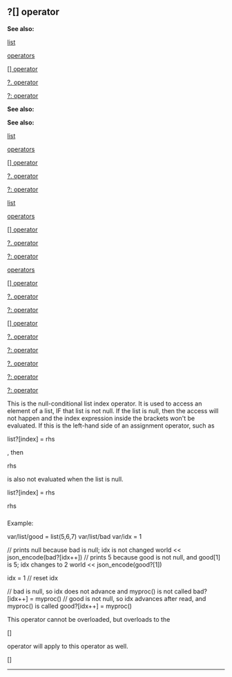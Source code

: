 

 ?[] operator
--------------




**See also:** 


[list](#/list) 

[operators](#/operator) 

[[] operator](#/operator/[]) 

[?. operator](#/operator/%3f%2e) 

[?: operator](#/operator/%3f:) 







**See also:** 

**See also:**

[list](#/list) 

[operators](#/operator) 

[[] operator](#/operator/[]) 

[?. operator](#/operator/%3f%2e) 

[?: operator](#/operator/%3f:) 





[list](#/list)

[operators](#/operator) 

[[] operator](#/operator/[]) 

[?. operator](#/operator/%3f%2e) 

[?: operator](#/operator/%3f:) 




[operators](#/operator)

[[] operator](#/operator/[]) 

[?. operator](#/operator/%3f%2e) 

[?: operator](#/operator/%3f:) 



[[] operator](#/operator/[])

[?. operator](#/operator/%3f%2e) 

[?: operator](#/operator/%3f:) 


[?. operator](#/operator/%3f%2e)

[?: operator](#/operator/%3f:) 

[?: operator](#/operator/%3f:)

 This is the null-conditional list index operator. It is used to access an
element of a list, IF that list is not null. If the list is null, then the
access will not happen and the index expression inside the brackets won't be
evaluated. If this is the left-hand side of an assignment operator, such as
 
 list?[index] = rhs
 
 , then
 
 rhs
 
 is also not evaluated when the
list is null.




 list?[index] = rhs


 rhs

### 
 Example:



 var/list/good = list(5,6,7)
var/list/bad
var/idx = 1

// prints null because bad is null; idx is not changed
world << json\_encode(bad?[idx++])
// prints 5 because good is not null, and good[1] is 5; idx changes to 2
world << json\_encode(good?[1])

idx = 1 // reset idx

// bad is null, so idx does not advance and myproc() is not called
bad?[idx++] = myproc()
// good is not null, so idx advances after read, and myproc() is called
good?[idx++] = myproc()


 This operator cannot be overloaded, but overloads to the
 
 []
 
 operator will apply to this operator as well.




 []







---


